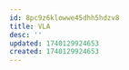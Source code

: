 ```yaml
---
id: 8pc9z6klowwe45dhh5hdzv8
title: VLA
desc: ''
updated: 1740129924653
created: 1740129924653
---
```

